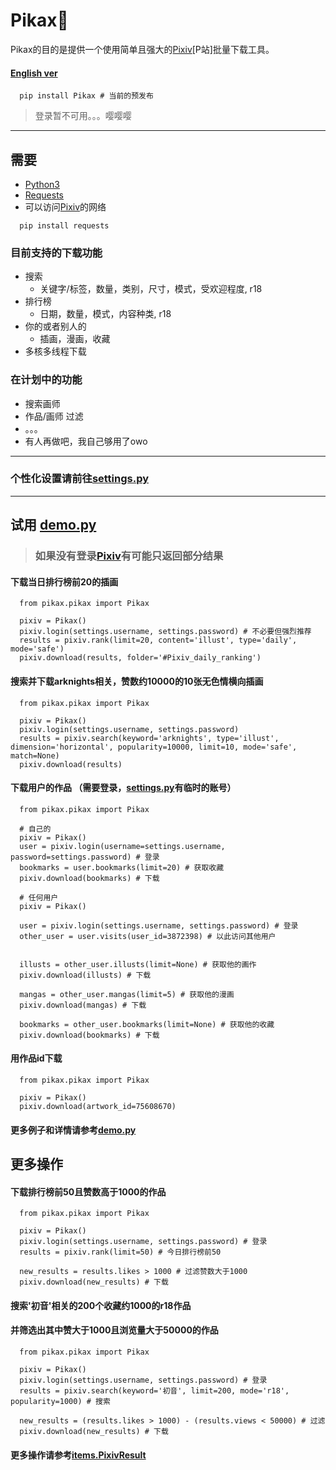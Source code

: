 # Pikax:unicorn:
Pikax的目的是提供一个使用简单且强大的[Pixiv](https://www.pixiv.net/)\[P站\]批量下载工具。
#### [English ver](https://github.com/Redcxx/Pixiv-Crawler/blob/master/README.en.md)
````
  pip install Pikax # 当前的预发布
````
> 登录暂不可用。。。嘤嘤嘤
---
## 需要
- [Python3](https://www.python.org/downloads/)
- [Requests](https://2.python-requests.org/en/master/)
- 可以访问[Pixiv](https://www.pixiv.net/)的网络
```
  pip install requests
```
### 目前支持的下载功能
- 搜索
  - 关键字/标签，数量，类别，尺寸，模式，受欢迎程度, r18
- 排行榜
  - 日期，数量，模式，内容种类, r18
- 你的或者别人的
  - 插画，漫画，收藏
- 多核多线程下载

### 在计划中的功能
- 搜索画师
- 作品/画师 过滤
- 。。。
- 有人再做吧，我自己够用了owo
---
### 个性化设置请前往[settings.py](https://github.com/Redcxx/Pixiv-Crawler/blob/master/pikax/settings.py)
---
## 试用 [demo.py](https://github.com/Redcxx/Pixiv-Crawler/blob/master/demo.py)
> ### 如果没有登录[Pixiv](https://www.pixiv.net/)有可能只返回部分结果
#### 下载当日排行榜前20的插画
````
  from pikax.pikax import Pikax

  pixiv = Pikax()
  pixiv.login(settings.username, settings.password) # 不必要但强烈推荐
  results = pixiv.rank(limit=20, content='illust', type='daily', mode='safe')
  pixiv.download(results, folder='#Pixiv_daily_ranking')
````
#### 搜索并下载arknights相关，赞数约10000的10张无色情横向插画
````
  from pikax.pikax import Pikax

  pixiv = Pikax()
  pixiv.login(settings.username, settings.password)
  results = pixiv.search(keyword='arknights', type='illust', dimension='horizontal', popularity=10000, limit=10, mode='safe', match=None)
  pixiv.download(results)
````
#### 下载用户的作品 （需要登录，[settings.py](https://github.com/Redcxx/Pixiv-Crawler/blob/master/pikax/settings.py)有临时的账号）
````
  from pikax.pikax import Pikax

  # 自己的
  pixiv = Pikax()
  user = pixiv.login(username=settings.username, password=settings.password) # 登录
  bookmarks = user.bookmarks(limit=20) # 获取收藏
  pixiv.download(bookmarks) # 下载

  # 任何用户
  pixiv = Pikax()

  user = pixiv.login(settings.username, settings.password) # 登录
  other_user = user.visits(user_id=3872398) # 以此访问其他用户


  illusts = other_user.illusts(limit=None) # 获取他的画作
  pixiv.download(illusts) # 下载

  mangas = other_user.mangas(limit=5) # 获取他的漫画
  pixiv.download(mangas) # 下载

  bookmarks = other_user.bookmarks(limit=None) # 获取他的收藏
  pixiv.download(bookmarks) # 下载
````

#### 用作品id下载
````
  from pikax.pikax import Pikax

  pixiv = Pikax()
  pixiv.download(artwork_id=75608670)
````
#### 更多例子和详情请参考[demo.py](https://github.com/Redcxx/Pixiv-Crawler/blob/master/demo.py)

## 更多操作
#### 下载排行榜前50且赞数高于1000的作品
````
  from pikax.pikax import Pikax

  pixiv = Pikax()
  pixiv.login(settings.username, settings.password) # 登录
  results = pixiv.rank(limit=50) # 今日排行榜前50

  new_results = results.likes > 1000 # 过滤赞数大于1000
  pixiv.download(new_results) # 下载
````

#### 搜索'初音'相关的200个收藏约1000的r18作品
#### 并筛选出其中赞大于1000且浏览量大于50000的作品
````
  from pikax.pikax import Pikax

  pixiv = Pikax()
  pixiv.login(settings.username, settings.password) # 登录
  results = pixiv.search(keyword='初音', limit=200, mode='r18', popularity=1000) # 搜索
  
  new_results = (results.likes > 1000) - (results.views < 50000) # 过滤
  pixiv.download(new_results) # 下载
````
#### 更多操作请参考[items.PixivResult](https://github.com/Redcxx/Pikax/blob/master/pikax/items.py#L155)
